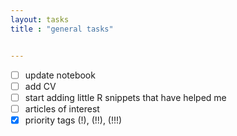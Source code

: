 ```yaml
---
layout: tasks
title : "general tasks"


---
```


- [ ] update notebook
- [ ] add CV
- [ ] start adding little R snippets that have helped me
- [ ] articles of interest
- [x] priority tags (!), (!!), (!!!)
